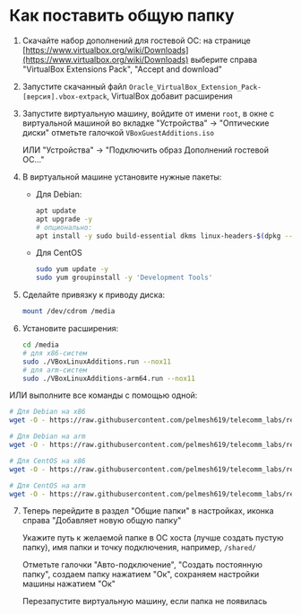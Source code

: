 # Как поставить общую папку

1. Скачайте набор дополнений для гостевой ОС: на странице [https://www.virtualbox.org/wiki/Downloads](https://www.virtualbox.org/wiki/Downloads) выберите справа "VirtualBox Extensions Pack", "Accept and download"

2. Запустите скачанный файл `Oracle_VirtualBox_Extension_Pack-[версия].vbox-extpack`, VirtualBox добавит расширения

3. Запустите виртуальную машину, войдите от имени `root`, в окне с виртуальной машиной во вкладке "Устройства" -> "Оптические диски" отметьте галочкой `VBoxGuestAdditions.iso`

    ИЛИ "Устройства" -> "Подключить образ Дополнений гостевой ОС..."

4. В виртуальной машине установите нужные пакеты:

    * Для Debian:

        ```sh
        apt update
        apt upgrade -y
        # опционально:
        apt install -y sudo build-essential dkms linux-headers-$(dpkg --print-architecture)
        ```

    * Для CentOS

        ```sh
        sudo yum update -y
        sudo yum groupinstall -y 'Development Tools'
        ```

5. Сделайте привязку к приводу диска:

    ```sh
    mount /dev/cdrom /media
    ```

6. Установите расширения:

    ```sh
    cd /media
    # для x86-систем
    sudo ./VBoxLinuxAdditions.run --nox11
    # для arm-систем
    sudo ./VBoxLinuxAdditions-arm64.run --nox11
    ```

ИЛИ выполните все команды с помощью одной:

```sh
# Для Debian на x86
wget -O - https://raw.githubusercontent.com/pelmesh619/telecomm_labs/refs/heads/main/shareddir/debian_x86.sh | bash

# Для Debian на arm
wget -O - https://raw.githubusercontent.com/pelmesh619/telecomm_labs/refs/heads/main/shareddir/debian_arm.sh | bash

# Для CentOS на x86
wget -O - https://raw.githubusercontent.com/pelmesh619/telecomm_labs/refs/heads/main/shareddir/centos_x86.sh | bash

# Для CentOS на arm
wget -O - https://raw.githubusercontent.com/pelmesh619/telecomm_labs/refs/heads/main/shareddir/centos_arm.sh | bash
```

7. Теперь перейдите в раздел "Общие папки" в настройках, иконка справа "Добавляет новую общую папку"

    Укажите путь к желаемой папке в ОС хоста (лучше создать пустую папку), имя папки и точку подключения, например, `/shared/`

    Отметьте галочки "Авто-подключение", "Создать постоянную папку", создаем папку нажатием "Ок", сохраняем настройки машины нажатием "Ок"

    Перезапустите виртуальную машину, если папка не появилась


